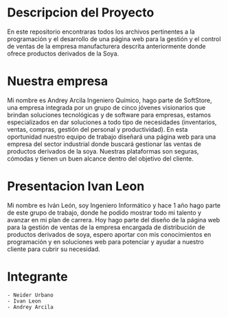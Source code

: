 # Descripcion del Proyecto
En este repositorio encontraras todos los archivos pertinentes a la programación y el desarrollo de una página web para la gestión y el control de ventas de la empresa manufacturera descrita anteriormente donde ofrece productos derivados de la Soya.

# Nuestra empresa

Mi nombre es Andrey Arcila Ingeniero Químico, hago parte de SoftStore, una empresa integrada por un grupo de cinco jóvenes visionarios que brindan soluciones tecnológicas y de software para empresas, estamos especializados en dar soluciones a todo tipo de necesidades (inventarios, ventas, compras, gestión del personal y productividad). En esta oportunidad nuestro equipo de trabajo diseñará una página web para una empresa del sector industrial donde buscará gestionar las ventas de productos derivados de la soya. Nuestras plataformas son seguras, cómodas y tienen un buen alcance dentro del objetivo del cliente.

# Presentacion Ivan Leon

Mi nombre es Iván León, soy Ingeniero Informático y hace 1 año hago parte de este grupo de trabajo, donde he podido mostrar todo mi talento y avanzar en mi plan de carrera. Hoy hago parte del diseño de la página web para la gestión de ventas de la empresa encargada de distribución de productos derivados de soya, espero aportar con mis conocimientos en programación y en soluciones web para potenciar y ayudar a nuestro cliente para cubrir su necesidad.

# Integrante
    - Neider Urbano
    - Ivan Leon
    - Andrey Arcila

